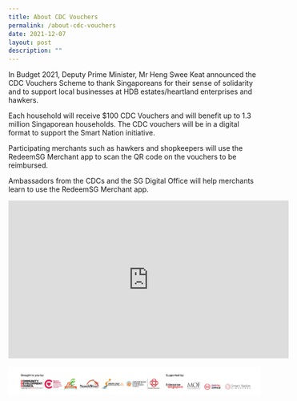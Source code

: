 ```yaml
---
title: About CDC Vouchers
permalink: /about-cdc-vouchers
date: 2021-12-07
layout: post
description: ""
---
```

In Budget 2021, Deputy Prime Minister, Mr Heng Swee Keat announced the CDC Vouchers Scheme to thank Singaporeans for their sense of solidarity and to support local businesses at HDB estates/heartland enterprises and hawkers.  

Each household will receive $100 CDC Vouchers and will benefit up to 1.3 million Singaporean households. The CDC vouchers will be in a digital format to support the Smart Nation initiative.

Participating merchants such as hawkers and shopkeepers will use the RedeemSG Merchant app to scan the QR code on the vouchers to be reimbursed.

Ambassadors from the CDCs and the SG Digital Office will help merchants learn to use the RedeemSG Merchant app.

<iframe width="560" height="315" src="https://www.youtube.com/embed/cQGlktNKq3s" title="YouTube video player" frameborder="0" allow="accelerometer; autoplay; clipboard-write; encrypted-media; gyroscope; picture-in-picture" allowfullscreen></iframe>

![Alt text for image on Isomer site](/images/brand-bar-desktop.png)